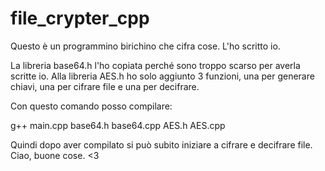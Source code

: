 # file_crypter_cpp

Questo è un programmino birichino che cifra cose. L'ho scritto io.

La libreria base64.h l'ho copiata perché sono troppo scarso per averla scritte io.
Alla libreria AES.h ho solo aggiunto 3 funzioni, una per generare chiavi, una per cifrare file e una per decifrare.

Con questo comando posso compilare:

g++ main.cpp base64.h base64.cpp AES.h AES.cpp

Quindi dopo aver compilato si può subito iniziare a cifrare e decifrare file.
Ciao, buone cose. <3
